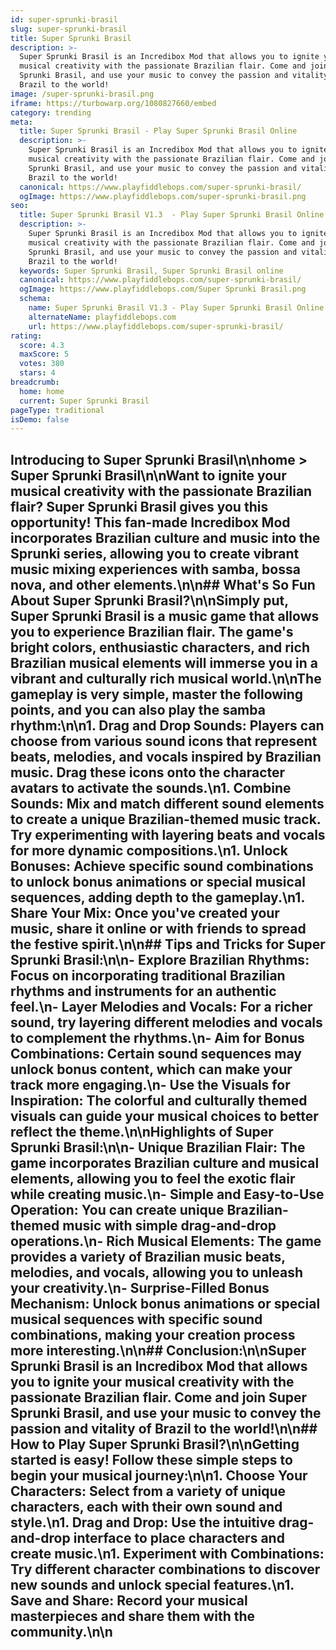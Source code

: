 ```yaml
---
id: super-sprunki-brasil
slug: super-sprunki-brasil
title: Super Sprunki Brasil
description: >-
  Super Sprunki Brasil is an Incredibox Mod that allows you to ignite your
  musical creativity with the passionate Brazilian flair. Come and join Super
  Sprunki Brasil, and use your music to convey the passion and vitality of
  Brazil to the world!
image: /super-sprunki-brasil.png
iframe: https://turbowarp.org/1080827660/embed
category: trending
meta:
  title: Super Sprunki Brasil - Play Super Sprunki Brasil Online
  description: >-
    Super Sprunki Brasil is an Incredibox Mod that allows you to ignite your
    musical creativity with the passionate Brazilian flair. Come and join Super
    Sprunki Brasil, and use your music to convey the passion and vitality of
    Brazil to the world!
  canonical: https://www.playfiddlebops.com/super-sprunki-brasil/
  ogImage: https://www.playfiddlebops.com/super-sprunki-brasil.png
seo:
  title: Super Sprunki Brasil V1.3  - Play Super Sprunki Brasil Online
  description: >-
    Super Sprunki Brasil is an Incredibox Mod that allows you to ignite your
    musical creativity with the passionate Brazilian flair. Come and join Super
    Sprunki Brasil, and use your music to convey the passion and vitality of
    Brazil to the world!
  keywords: Super Sprunki Brasil, Super Sprunki Brasil online
  canonical: https://www.playfiddlebops.com/super-sprunki-brasil/
  ogImage: https://www.playfiddlebops.com/Super Sprunki Brasil.png
  schema:
    name: Super Sprunki Brasil V1.3 - Play Super Sprunki Brasil Online
    alternateName: playfiddlebops.com
    url: https://www.playfiddlebops.com/super-sprunki-brasil/
rating:
  score: 4.3
  maxScore: 5
  votes: 380
  stars: 4
breadcrumb:
  home: home
  current: Super Sprunki Brasil
pageType: traditional
isDemo: false
---
```


## Introducing to Super Sprunki Brasil\n\nhome > Super Sprunki Brasil\n\nWant to ignite your musical creativity with the passionate Brazilian flair? Super Sprunki Brasil gives you this opportunity! This fan-made Incredibox Mod incorporates Brazilian culture and music into the Sprunki series, allowing you to create vibrant music mixing experiences with samba, bossa nova, and other elements.\n\n## What's So Fun About Super Sprunki Brasil?\n\nSimply put, Super Sprunki Brasil is a music game that allows you to experience Brazilian flair. The game's bright colors, enthusiastic characters, and rich Brazilian musical elements will immerse you in a vibrant and culturally rich musical world.\n\nThe gameplay is very simple, master the following points, and you can also play the samba rhythm:\n\n1. **Drag and Drop Sounds**: Players can choose from various sound icons that represent beats, melodies, and vocals inspired by Brazilian music. Drag these icons onto the character avatars to activate the sounds.\n1. **Combine Sounds**: Mix and match different sound elements to create a unique Brazilian-themed music track. Try experimenting with layering beats and vocals for more dynamic compositions.\n1. **Unlock Bonuses**: Achieve specific sound combinations to unlock bonus animations or special musical sequences, adding depth to the gameplay.\n1. **Share Your Mix**: Once you've created your music, share it online or with friends to spread the festive spirit.\n\n## Tips and Tricks for Super Sprunki Brasil:\n\n- **Explore Brazilian Rhythms**: Focus on incorporating traditional Brazilian rhythms and instruments for an authentic feel.\n- **Layer Melodies and Vocals**: For a richer sound, try layering different melodies and vocals to complement the rhythms.\n- **Aim for Bonus Combinations**: Certain sound sequences may unlock bonus content, which can make your track more engaging.\n- **Use the Visuals for Inspiration**: The colorful and culturally themed visuals can guide your musical choices to better reflect the theme.\n\nHighlights of Super Sprunki Brasil:\n\n- **Unique Brazilian Flair**: The game incorporates Brazilian culture and musical elements, allowing you to feel the exotic flair while creating music.\n- **Simple and Easy-to-Use Operation**: You can create unique Brazilian-themed music with simple drag-and-drop operations.\n- **Rich Musical Elements**: The game provides a variety of Brazilian music beats, melodies, and vocals, allowing you to unleash your creativity.\n- **Surprise-Filled Bonus Mechanism**: Unlock bonus animations or special musical sequences with specific sound combinations, making your creation process more interesting.\n\n## Conclusion:\n\nSuper Sprunki Brasil is an Incredibox Mod that allows you to ignite your musical creativity with the passionate Brazilian flair. Come and join Super Sprunki Brasil, and use your music to convey the passion and vitality of Brazil to the world!\n\n## How to Play Super Sprunki Brasil?\n\nGetting started is easy! Follow these simple steps to begin your musical journey:\n\n1. **Choose Your Characters**: Select from a variety of unique characters, each with their own sound and style.\n1. **Drag and Drop**: Use the intuitive drag-and-drop interface to place characters and create music.\n1. **Experiment with Combinations**: Try different character combinations to discover new sounds and unlock special features.\n1. **Save and Share**: Record your musical masterpieces and share them with the community.\n\n